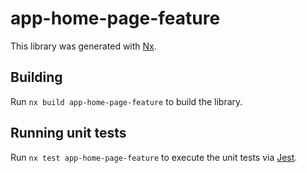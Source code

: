 # app-home-page-feature

This library was generated with [Nx](https://nx.dev).

## Building

Run `nx build app-home-page-feature` to build the library.

## Running unit tests

Run `nx test app-home-page-feature` to execute the unit tests via [Jest](https://jestjs.io).
